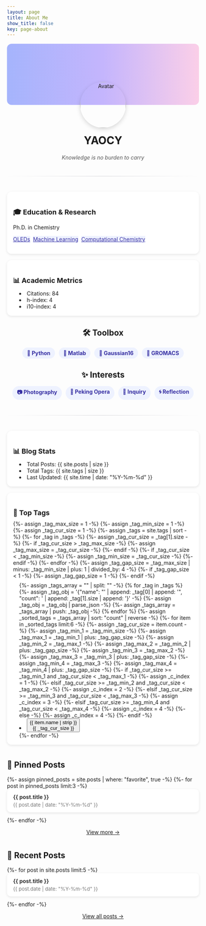 ```yaml
---
layout: page
title: About Me
show_title: false
key: page-about
---
```

<div class="profile-container">
  <!-- 封面和头像 -->
  <div class="cover"></div>
  <div class="avatar-wrapper">
    <img src="https://avatars.githubusercontent.com/u/121541937" alt="Avatar" class="avatar">
  </div>

  <!-- 基本信息 -->
  <div class="info">
    <h1>YAOCY</h1>
    <p class="subtitle"><i>Knowledge is no burden to carry</i></p>
  </div>

  <hr class="divider">

  <!-- 学术指标（可接 Google Scholar JSON） -->
  <div class="myCards">
    <div class="myCard">
      <h2>🎓 Education & Research</h2>
      <p>Ph.D. in Chemistry</p>
      <p>
        <a class="button button-tag button--pill button--sm" href="https://en.wikipedia.org/wiki/OLED">OLEDs</a>&nbsp;
        <a class="button button-tag button--pill button--sm" href="https://en.wikipedia.org/wiki/Machine_learning">Machine Learning</a>&nbsp;
        <a class="button button-tag button--pill button--sm" href="https://en.wikipedia.org/wiki/Computational_chemistry">Computational Chemistry</a><!--&nbsp;
        <a class="button button--primary button--pill button--sm" href="">Energy Transfer Mechanisms</a>&nbsp;
        <a class="button button--success button--pill button--sm" href="">Noncovalent Interactions</a>-->
      </p>
    </div>
    <div class="myCard">
      <h2>📊 Academic Metrics</h2>
      <ul>
        <li>Citations: 84</li>
        <li>h-index: 4</li>
        <li>i10-index: 4</li>
      </ul>
    </div>
  </div>

  <!-- 标签 -->
  <div class="interests">
    <h2>🛠️ Toolbox</h2>
    <div class="tags">
      <span>🐍 Python</span>
      <span>🤖 Matlab</span>
      <span>🌱 Gaussian16</span>
      <span>🧪 GROMACS</span>
    </div>
  </div>
  <div class="interests">
    <h2>✨ Interests</h2>
    <div class="tags">
      <span>📷 Photography</span>
      <span>🎵 Peking Opera</span>
      <span>🔎 Inquiry</span>
      <span>🌀 Reflection</span>
    </div>
  </div>

  <hr class="divider">

  <div class="myCards">
    <!-- Blog Stats -->
    <div class="myCard">
      <h2>📊 Blog Stats</h2>
      <ul>
        <li>Total Posts: {{ site.posts | size }}</li>
        <li>Total Tags: {{ site.tags | size }}</li>
        <li>Last Updated: {{ site.time | date: "%Y-%m-%d" }}</li>
      </ul>
    </div>
    <!-- Top Tags -->
    <div class="myCard">
      <h2>📂 Top Tags</h2>
      <div class="tag-list">
        {%- assign _tag_max_size = 1 -%}
        {%- assign _tag_min_size = 1 -%}
        {%- assign _tag_cur_size = 1 -%}
        {%- assign _tags = site.tags | sort -%}
        {%- for _tag in _tags -%}
          {%- assign _tag_cur_size = _tag[1].size -%}
          {%- if _tag_cur_size > _tag_max_size -%}
            {%- assign _tag_max_size =  _tag_cur_size -%}
          {%- endif -%}
          {%- if _tag_cur_size < _tag_min_size -%}
            {%- assign _tag_min_size = _tag_cur_size -%}
          {%- endif -%}
        {%- endfor -%}
        {%- assign _tag_gap_size =  _tag_max_size | minus: _tag_min_size | plus: 1 | divided_by: 4 -%}
        {%- if _tag_gap_size < 1 -%}
          {%- assign _tag_gap_size = 1 -%}
        {%- endif -%}  
        <div class="site-tags js-tags">
          <ul class="menu">
          {%- assign _tags_array = "" | split: "" -%}
          {% for _tag in _tags %}
            {%- assign _tag_obj = '{"name": "' | append: _tag[0] | append: '", "count": ' | append: _tag[1].size | append: '}' -%}
            {%- assign _tag_obj = _tag_obj | parse_json -%}
            {%- assign _tags_array = _tags_array | push: _tag_obj -%}
          {% endfor %}
          {%- assign _sorted_tags = _tags_array | sort: "count" | reverse -%}
          {%- for item in _sorted_tags limit:6 -%}
            {%- assign _tag_cur_size = item.count -%}
            {%- assign _tag_min_1 = _tag_min_size -%}
            {%- assign _tag_max_1 = _tag_min_1 | plus: _tag_gap_size -%}
            {%- assign _tag_min_2 = _tag_max_1 -%}
            {%- assign _tag_max_2 = _tag_min_2 | plus: _tag_gap_size -%}
            {%- assign _tag_min_3 = _tag_max_2 -%}
            {%- assign _tag_max_3 = _tag_min_3 | plus: _tag_gap_size -%}
            {%- assign _tag_min_4 = _tag_max_3 -%}
            {%- assign _tag_max_4 = _tag_min_4 | plus: _tag_gap_size -%}
            {%- if _tag_cur_size >= _tag_min_1 and _tag_cur_size < _tag_max_1 -%}
              {%- assign _c_index = 1 -%}
            {%- elsif _tag_cur_size >= _tag_min_2 and _tag_cur_size < _tag_max_2 -%}
              {%- assign _c_index = 2 -%}
            {%- elsif _tag_cur_size >= _tag_min_3 and _tag_cur_size < _tag_max_3 -%}
              {%- assign _c_index = 3 -%}
            {%- elsif _tag_cur_size >= _tag_min_4 and _tag_cur_size < _tag_max_4 -%}
              {%- assign _c_index = 4 -%}
            {%- else -%}
              {%- assign _c_index = 4 -%}
            {%- endif -%}
            <li><button type="button" class="button button--pill tag-button tag-button-{{ _c_index }}" data-encode="{{ _tag[0] | strip | url_encode }}">
                <span>{{ item.name | strip }}</span><div class="tag-button__count">{{ _tag_cur_size }}</div>
              </button>
            </li>
          {%- endfor -%}
          </ul>
        </div>
      </div>
    </div>
  </div>

  <!-- Pinned Posts -->
  <div class="posts">
    <h2>📌 Pinned Posts</h2>
    <ul>
      {%- assign pinned_posts = site.posts | where: "favorite", true -%}
      {%- for post in pinned_posts limit:3 -%}
      <li>
        <a href="{{ post.url | relative_url }}">
          <strong>{{ post.title }}</strong>
          <span class="date">{{ post.date | date: "%Y-%m-%d" }}</span>
        </a>
      </li>
      {%- endfor -%}
    </ul>
    <p class="more"><a href="https://ycythu.github.io/favorites.html">View more →</a></p>
  </div>

  <!-- 博客文章列表 -->
  <div class="posts">
    <h2>📝 Recent Posts</h2>
    <ul>
      {%- for post in site.posts limit:5 -%}
      <li>
        <a href="{{ post.url | relative_url }}">
          <strong>{{ post.title }}</strong>
          <span class="date">{{ post.date | date: "%Y-%m-%d" }}</span>
        </a>
      </li>
      {%- endfor -%}
    </ul>
    <p class="more"><a href="https://ycythu.github.io/archive.html">View all posts →</a></p>
  </div>

  <!-- 社交链接 
  <div class="social">
    <a href="https://github.com/yourname">GitHub</a>
    <a href="https://twitter.com/yourname">Twitter</a>
    <a href="mailto:you@example.com">Email</a>
  </div>-->
</div>

<style>
/* 基本布局 */
.profile-container {
  margin: 0 auto;
  margin-top: 1rem;
  text-align: center;
}

.cover {
  height: 160px;
  background: linear-gradient(to right, #a5b4fc, #c4b5fd, #fbcfe8);
  border-radius: 12px;
}

.avatar-wrapper {
  margin-top: -60px;
}

.avatar {
  width: 120px;
  height: 120px;
  border-radius: 50%;
  /*border: 4px solid white;*/
  box-shadow: 0 4px 12px rgba(0,0,0,0.15);
}

/* 基本信息 */
.info h1 {
  margin-top: 16px;
  font-size: 28px;
}

.subtitle {
  color: #555;
  margin-top: 6px;
}

/* 学术卡片 */
.myCards {
  display: flex;
  flex-wrap: wrap;
  gap: 16px;
  margin-top: 24px;
  justify-content: center;
}
.myCard {
  flex: 1 1 220px;
  background: white;
  border-radius: 12px;
  box-shadow: 0 2px 6px rgba(0,0,0,0.1);
  padding: 16px;
  text-align: left;
}
.myCard h2 {
  font-size: 18px;
  margin-bottom: 8px;
}
.myCard ul {
  list-style: disc inside;
  padding-left: 16px;
  margin: 0;
}

/* 兴趣标签 */
.interests {
  margin-top: 30px;
}
.tags {
  display: flex;
  gap: 10px;
  flex-wrap: wrap;
  justify-content: center;
}
.tags span {
  background: #eef2ff;
  color: #3730a3;
  padding: 6px 12px;
  border-radius: 20px;
  font-size: 14px;
  font-weight: bold;
}

/* 社交链接 */
.social {
  margin-top: 20px;
}
.social a {
  margin: 0 10px;
  text-decoration: none;
  color: #444;
}
.social a:hover {
  color: #000;
}

/* 文章列表 */
.posts {
  margin-top: 40px;
  text-align: left;
}
.posts ul {
  list-style: none;
  padding: 0;
}
.posts li {
  background: white;
  border-radius: 10px;
  box-shadow: 0 2px 6px rgba(0,0,0,0.1);
  margin-bottom: 12px;
}
.posts li a {
  display: block;
  padding: 12px 16px;
  text-decoration: none;
  color: #333;
}
.posts li a:hover {
  background: #f9fafb;
}
.posts .date {
  display: block;
  font-size: 13px;
  color: #777;
  margin-top: 4px;
}
.posts .more {
  text-align: center;
  margin-top: 10px;
}

.stats, .categories, .pinned {
  margin-top: 40px;
  text-align: left;
}

.stats ul, .pinned ul {
  list-style: none;
  padding: 0;
}

.stats li, .pinned li {
  margin: 6px 0;
}

/* 分类标签 */
.tag-list {
  display: flex;
  flex-wrap: wrap;
  gap: 8px;
  margin-top: 10px;
}
/*.tag-item {
  display: inline-block;
  padding: 6px 12px;
  border-radius: 20px;
  background: #f1f5f9;
  color: #334155;
  text-decoration: none;
  font-size: 14px;
}
.tag-item:hover {
  background: #e2e8f0;
}
 标签样式分层次 */

.tag-item {
  display: inline-block;
  padding: 6px 12px;
  border-radius: 20px;
  text-decoration: none;
  font-size: 14px;
}
.tag-strong {
  background: #312e81;  /* 深蓝 */
  color: #fff;
}
.tag-medium {
  background: #6366f1;  /* 中蓝 */
  color: #fff;
}
.tag-light {
  background: #e0e7ff;  /* 浅蓝 */
  color: #3730a3;
}
.divider {
  margin: 40px auto;
  border: 0;
  height: 1px;
  background: linear-gradient(to right, transparent, #d4d4d8, transparent);
}
a.button-tag {
  background-color: #eef2ff;
  color: #3730a3;
}
a.button-tag:hover {
  background-color: #6366f1;
  color: #3730a3;
}
</style>

